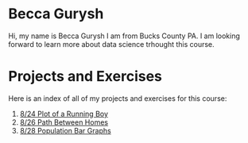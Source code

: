 # Becca Gurysh

Hi, my name is Becca Gurysh I am from Bucks County PA. I am looking forward to learn more about data science trhought this course. 

# Projects and Exercises

Here is an index of all of my projects and exercises for this course:

1. [8/24 Plot of a Running Boy](path_of_running_boy.md)
2. [8/26 Path Between Homes](path_between_homes.md)
3. [8/28 Population Bar Graphs](bar_graphs.md)


